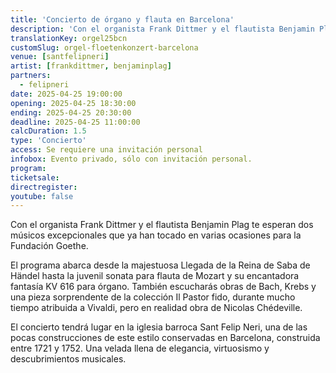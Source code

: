 ```yaml
---
title: 'Concierto de órgano y flauta en Barcelona'
description: 'Con el organista Frank Dittmer y el flautista Benjamin Plag te esperan dos músicos excepcionales que ya han tocado en varias ocasiones para la Fundación Goethe'
translationKey: orgel25bcn
customSlug: orgel-floetenkonzert-barcelona
venue: [santfelipneri]
artist: [frankdittmer, benjaminplag]
partners:
  - felipneri
date: 2025-04-25 19:00:00
opening: 2025-04-25 18:30:00
ending: 2025-04-25 20:30:00
deadline: 2025-04-25 11:00:00
calcDuration: 1.5
type: 'Concierto'
access: Se requiere una invitación personal
infobox: Evento privado, sólo con invitación personal.
program:
ticketsale:
directregister:
youtube: false
---
```


Con el organista Frank Dittmer y el flautista Benjamin Plag te esperan dos músicos excepcionales que ya han tocado en varias ocasiones para la Fundación Goethe.

El programa abarca desde la majestuosa Llegada de la Reina de Saba de Händel hasta la juvenil sonata para flauta de Mozart y su encantadora fantasía KV 616 para órgano. También escucharás obras de Bach, Krebs y una pieza sorprendente de la colección Il Pastor fido, durante mucho tiempo atribuida a Vivaldi, pero en realidad obra de Nicolas Chédeville.

El concierto tendrá lugar en la iglesia barroca Sant Felip Neri, una de las pocas construcciones de este estilo conservadas en Barcelona, construida entre 1721 y 1752.
Una velada llena de elegancia, virtuosismo y descubrimientos musicales.
